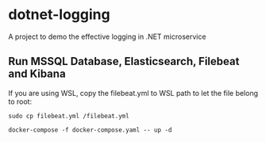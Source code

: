# dotnet-logging
A project to demo the effective logging in .NET microservice

## Run MSSQL Database, Elasticsearch, Filebeat and Kibana
If you are using WSL, copy the filebeat.yml to WSL path to let the file belong to root:
```
sudo cp filebeat.yml /filebeat.yml
```

```
docker-compose -f docker-compose.yaml -- up -d
```

